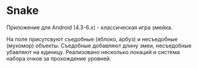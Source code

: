# Snake

Приложение для Android (4.3-6.х) - классическая игра змейка.

На поле присутсвуют съедобные (яблоко, арбуз) и несъедобные (мухомор) объекты. Съедобные добавляют длину змеи, несъедобные убавляют на единицу. Реализовано несколько локаций и система набора очков за прохождение уровней.
